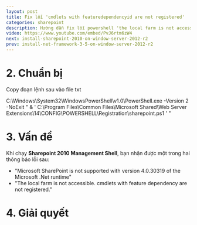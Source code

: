```yaml
---
layout: post
title: Fix lỗi 'cmdlets with featuredependencyid are not registered'
categories: sharepoint
description: Hướng dẫn fix lỗi powershell 'the local farm is not accessible. cmdlets with featuredependencyid are not registered' khi cài sharepoint 2010 trên window server 2012R2
video: https://www.youtube.com/embed/PvJ6rtm6zW4
next: install-sharepoint-2010-on-window-server-2012-r2
prev: install-net-framework-3-5-on-window-server-2012-r2
---
```


# 2. Chuẩn bị

Copy đoạn lệnh sau vào file txt

C:\Windows\System32\WindowsPowerShell\v1.0\PowerShell.exe -Version 2 -NoExit  " & ' C:\Program Files\Common Files\Microsoft Shared\Web Server Extensions\14\CONFIG\POWERSHELL\Registration\sharepoint.ps1 ' "

# 3. Vấn đề

Khi chạy **Sharepoint 2010 Management Shell**, bạn nhận được một trong hai thông báo lỗi sau:
  * "Microsoft SharePoint is not supported with version 4.0.30319 of the Microsoft .Net runtime"
  * "The local farm is not accessible. cmdlets with feature dependency are not registered."

# 4. Giải quyết
